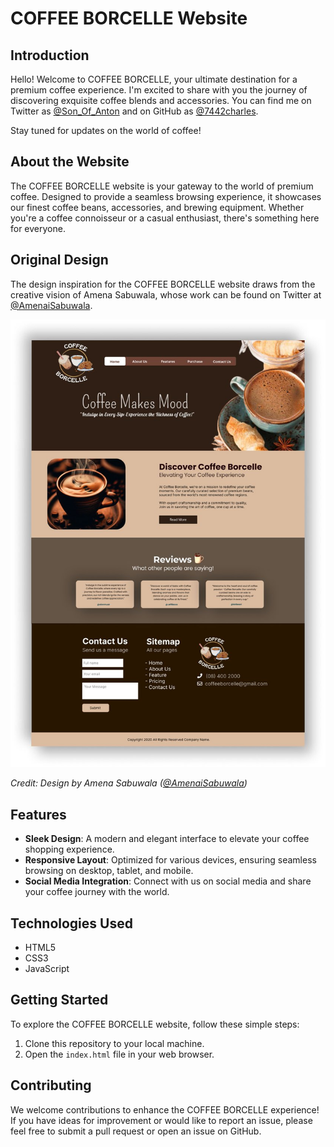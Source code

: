 # COFFEE BORCELLE Website

## Introduction

Hello! Welcome to COFFEE BORCELLE, your ultimate destination for a premium coffee experience. I'm excited to share with you the journey of discovering exquisite coffee blends and accessories. You can find me on Twitter as [@Son_Of_Anton](https://twitter.com/bazuking2) and on GitHub as [@7442charles](https://github.com/7442charles).

Stay tuned for updates on the world of coffee!

## About the Website

The COFFEE BORCELLE website is your gateway to the world of premium coffee. Designed to provide a seamless browsing experience, it showcases our finest coffee beans, accessories, and brewing equipment. Whether you're a coffee connoisseur or a casual enthusiast, there's something here for everyone.

## Original Design

The design inspiration for the COFFEE BORCELLE website draws from the creative vision of Amena Sabuwala, whose work can be found on Twitter at [@AmenaiSabuwala](https://twitter.com/AmenaiSabuwala).

![Original Design](Assets/designs/fullpage.jpeg)

*Credit: Design by Amena Sabuwala ([@AmenaiSabuwala](https://twitter.com/AmenaiSabuwala))*

## Features

- **Sleek Design**: A modern and elegant interface to elevate your coffee shopping experience.
- **Responsive Layout**: Optimized for various devices, ensuring seamless browsing on desktop, tablet, and mobile.
- **Social Media Integration**: Connect with us on social media and share your coffee journey with the world.

## Technologies Used

- HTML5
- CSS3
- JavaScript

## Getting Started

To explore the COFFEE BORCELLE website, follow these simple steps:

1. Clone this repository to your local machine.
2. Open the `index.html` file in your web browser.

## Contributing

We welcome contributions to enhance the COFFEE BORCELLE experience! If you have ideas for improvement or would like to report an issue, please feel free to submit a pull request or open an issue on GitHub.

